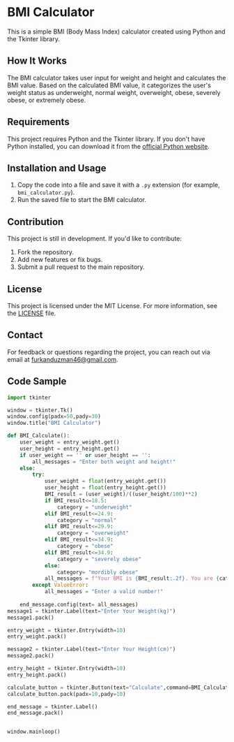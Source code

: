 # BMI Calculator

This is a simple BMI (Body Mass Index) calculator created using Python and the Tkinter library.

## How It Works

The BMI calculator takes user input for weight and height and calculates the BMI value. Based on the calculated BMI value, it categorizes the user's weight status as underweight, normal weight, overweight, obese, severely obese, or extremely obese.

## Requirements

This project requires Python and the Tkinter library. If you don't have Python installed, you can download it from the [official Python website](https://www.python.org/).

## Installation and Usage

1. Copy the code into a file and save it with a `.py` extension (for example, `bmi_calculator.py`).
2. Run the saved file to start the BMI calculator.

## Contribution

This project is still in development. If you'd like to contribute:

1. Fork the repository.
2. Add new features or fix bugs.
3. Submit a pull request to the main repository.

## License

This project is licensed under the MIT License. For more information, see the [LICENSE](LICENSE) file.

## Contact

For feedback or questions regarding the project, you can reach out via email at [furkanduzman46@gmail.com](mailto:furkanduzman46@gmail.com).

## Code Sample
```python
import tkinter

window = tkinter.Tk()
window.config(padx=50,pady=30)
window.title("BMI Calculator")

def BMI_Calculate():
    user_weight = entry_weight.get()
    user_height = entry_height.get()
    if user_weight == '' or user_height == '':
        all_messages = "Enter both weight and height!"
    else:
        try:
            user_weight = float(entry_weight.get())
            user_height = float(entry_height.get())
            BMI_result = (user_weight)/((user_height/100)**2)
            if BMI_result<=18.5:
                category = "underweight"
            elif BMI_result<=24.9:
                category = "normal"
            elif BMI_result<=29.9:
                category = "overweight"
            elif BMI_result<=34.9:
                category = "obese"
            elif BMI_result<=34.9:
                category = "severely obese"
            else:
                category= "mordibly obese"
            all_messages = f"Your BMI is {BMI_result:.2f}. You are {category}"
        except ValueError:
            all_messages = "Enter a valid number!"
    
    end_message.config(text= all_messages)
message1 = tkinter.Label(text="Enter Your Weight(kg)")
message1.pack()

entry_weight = tkinter.Entry(width=10)
entry_weight.pack()

message2 = tkinter.Label(text="Enter Your Height(cm)")
message2.pack()

entry_height = tkinter.Entry(width=10)
entry_height.pack()

calculate_button = tkinter.Button(text="Calculate",command=BMI_Calculate)
calculate_button.pack(padx=10,pady=10)

end_message = tkinter.Label()
end_message.pack()


window.mainloop()

